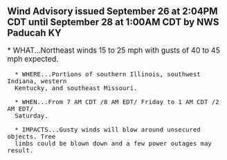 <p>
   <h2>Wind Advisory issued September 26 at 2:04PM CDT until September 28 at 1:00AM CDT by NWS Paducah KY</h2>
   <div style="font-size:120%">* WHAT...Northeast winds 15 to 25 mph with gusts of 40 to 45 mph
      expected.
      
      * WHERE...Portions of southern Illinois, southwest Indiana, western
      Kentucky, and southeast Missouri.
      
      * WHEN...From 7 AM CDT /8 AM EDT/ Friday to 1 AM CDT /2 AM EDT/
      Saturday.
      
      * IMPACTS...Gusty winds will blow around unsecured objects. Tree
      limbs could be blown down and a few power outages may result.
   </div>
</p>